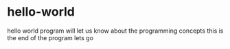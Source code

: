 # hello-world
hello world program will let us know about the programming concepts
this is the end of the program
lets go
